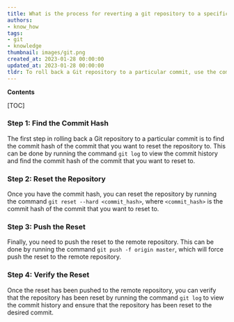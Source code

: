 ```yaml
---
title: What is the process for reverting a git repository to a specific commit?
authors:
- know_how
tags:
- git
- knowledge
thumbnail: images/git.png
created_at: 2023-01-28 00:00:00
updated_at: 2023-01-28 00:00:00
tldr: To roll back a Git repository to a particular commit, use the command `git reset --hard <commit\_id>`.
---
```


**Contents**

[TOC]

### Step 1: Find the Commit Hash

The first step in rolling back a Git repository to a particular commit is to find the commit hash of the commit that you want to reset the repository to. This can be done by running the command `git log` to view the commit history and find the commit hash of the commit that you want to reset to.

### Step 2: Reset the Repository

Once you have the commit hash, you can reset the repository by running the command `git reset --hard <commit_hash>`, where `<commit_hash>` is the commit hash of the commit that you want to reset to.

### Step 3: Push the Reset

Finally, you need to push the reset to the remote repository. This can be done by running the command `git push -f origin master`, which will force push the reset to the remote repository.

### Step 4: Verify the Reset

Once the reset has been pushed to the remote repository, you can verify that the repository has been reset by running the command `git log` to view the commit history and ensure that the repository has been reset to the desired commit.
